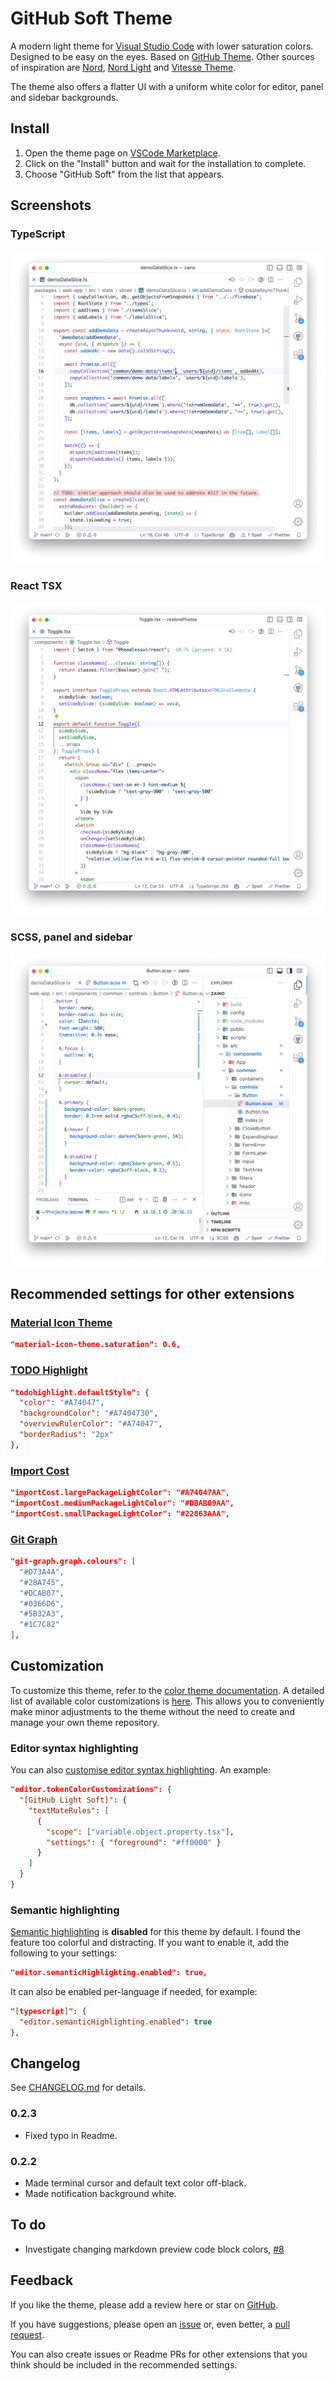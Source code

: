 # GitHub Soft Theme

A modern light theme for [Visual Studio Code](http://code.visualstudio.com/) with lower saturation colors. Designed to be easy on the eyes. Based on [GitHub Theme](https://marketplace.visualstudio.com/items?itemName=GitHub.github-vscode-theme). Other sources of inspiration are [Nord](https://marketplace.visualstudio.com/items?itemName=arcticicestudio.nord-visual-studio-code), [Nord Light](https://marketplace.visualstudio.com/items?itemName=huytd.nord-light) and [Vitesse Theme](https://marketplace.visualstudio.com/items?itemName=antfu.theme-vitesse).

The theme also offers a flatter UI with a uniform white color for editor, panel and sidebar backgrounds.

## Install

1. Open the theme page on [VSCode Marketplace](https://marketplace.visualstudio.com/items?itemName=IgorKrupenja.vscode-github-soft-theme).
2. Click on the "Install" button and wait for the installation to complete.
3. Choose "GitHub Soft" from the list that appears.

## Screenshots

### TypeScript

![GitHub Soft Theme with TypeScript](images/screenshot-ts.png)

### React TSX

![GitHub Soft Theme with React TSX](images/screenshot-tsx.png)

### SCSS, panel and sidebar

![GitHub Soft Theme with SCSS](images/screenshot-scss.png)

## Recommended settings for other extensions

### [Material Icon Theme](https://marketplace.visualstudio.com/items?itemName=PKief.material-icon-theme)

```json
"material-icon-theme.saturation": 0.6,
```

### [TODO Highlight](https://marketplace.visualstudio.com/items?itemName=wayou.vscode-todo-highlight)

```json
"todohighlight.defaultStyle": {
  "color": "#A74047",
  "backgroundColor": "#A7404730",
  "overviewRulerColor": "#A74047",
  "borderRadius": "2px"
},
```

### [Import Cost](https://marketplace.visualstudio.com/items?itemName=wix.vscode-import-cost)

```json
"importCost.largePackageLightColor": "#A74047AA",
"importCost.mediumPackageLightColor": "#DBAB09AA",
"importCost.smallPackageLightColor": "#22863AAA",
```

### [Git Graph](https://marketplace.visualstudio.com/items?itemName=mhutchie.git-graph)

```json
"git-graph.graph.colours": [
  "#D73A4A",
  "#28A745",
  "#DCAB07",
  "#0366D6",
  "#5B32A3",
  "#1C7C82"
],
```

## Customization

To customize this theme, refer to the [color theme documentation](https://code.visualstudio.com/api/extension-guides/color-theme). A detailed list of available color customizations is [here](https://code.visualstudio.com/api/references/theme-color). This allows you to conveniently make minor adjustments to the theme without the need to create and manage your own theme repository.

### Editor syntax highlighting

You can also [customise editor syntax highlighting](https://code.visualstudio.com/docs/getstarted/themes#_editor-syntax-highlighting). An example:

```json
"editor.tokenColorCustomizations": {
  "[GitHub Light Soft]": {
    "textMateRules": [
      {
        "scope": ["variable.object.property.tsx"],
        "settings": { "foreground": "#ff0000" }
      }
    ]
  }
}
```

### Semantic highlighting

[Semantic highlighting](https://code.visualstudio.com/api/language-extensions/semantic-highlight-guide) is **disabled** for this theme by default. I found the feature too colorful and distracting. If you want to enable it, add the following to your settings:

```json
"editor.semanticHighlighting.enabled": true,
```

It can also be enabled per-language if needed, for example:

```json
"[typescript]": {
  "editor.semanticHighlighting.enabled": true
},
```

## Changelog

See [CHANGELOG.md](CHANGELOG.md) for details.

### 0.2.3

- Fixed typo in Readme.

### 0.2.2

- Made terminal cursor and default text color off-black.
- Made notification background white.

## To do

- Investigate changing markdown preview code block colors, [#8](https://github.com/IgorKrupenja/vscode-github-soft-theme/issues/8)

## Feedback

If you like the theme, please add a review here or star on [GitHub](https://github.com/IgorKrupenja/vscode-github-soft-theme).

If you have suggestions, please open an [issue](https://github.com/IgorKrupenja/vscode-github-soft-theme/issues/new) or, even better, a [pull request](https://github.com/IgorKrupenja/vscode-github-soft-theme/pulls).

You can also create issues or Readme PRs for other extensions that you think should be included in the recommended settings.
